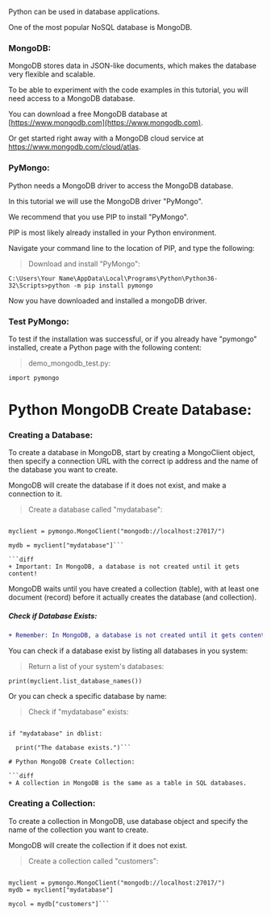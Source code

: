 Python can be used in database applications.

One of the most popular NoSQL database is MongoDB.

### MongoDB:
MongoDB stores data in JSON-like documents, which makes the database very flexible and scalable.

To be able to experiment with the code examples in this tutorial, you will need access to a MongoDB database.

You can download a free MongoDB database at [https://www.mongodb.com](https://www.mongodb.com).

Or get started right away with a MongoDB cloud service at https://www.mongodb.com/cloud/atlas.

### PyMongo:
Python needs a MongoDB driver to access the MongoDB database.

In this tutorial we will use the MongoDB driver "PyMongo".

We recommend that you use PIP to install "PyMongo".

PIP is most likely already installed in your Python environment.

Navigate your command line to the location of PIP, and type the following:
> Download and install "PyMongo":

```C:\Users\Your Name\AppData\Local\Programs\Python\Python36-32\Scripts>python -m pip install pymongo```

Now you have downloaded and installed a mongoDB driver.

### Test PyMongo:
To test if the installation was successful, or if you already have "pymongo" installed, create a Python page with the following content:

> demo_mongodb_test.py:

```import pymongo```

# Python MongoDB Create Database:

### Creating a Database:
To create a database in MongoDB, start by creating a MongoClient object, then specify a connection URL with the correct ip address and the name of the database you want to create.

MongoDB will create the database if it does not exist, and make a connection to it.

> Create a database called "mydatabase":

```import pymongo

myclient = pymongo.MongoClient("mongodb://localhost:27017/")

mydb = myclient["mydatabase"]```

```diff
+ Important: In MongoDB, a database is not created until it gets content! 
```

MongoDB waits until you have created a collection (table), with at least one document (record) before it actually creates the database (and collection).

##### Check if Database Exists:

```diff
+ Remember: In MongoDB, a database is not created until it gets content, so if this is your first time creating a database, you should complete the next two chapters (create collection and create document) before you check if the database exists!
```

You can check if a database exist by listing all databases in you system:

> Return a list of your system's databases:

``print(myclient.list_database_names())``

Or you can check a specific database by name:

> Check if "mydatabase" exists:

```dblist = myclient.list_database_names()

if "mydatabase" in dblist:

  print("The database exists.")```

# Python MongoDB Create Collection:

```diff
+ A collection in MongoDB is the same as a table in SQL databases.
```

### Creating a Collection:
To create a collection in MongoDB, use database object and specify the name of the collection you want to create.

MongoDB will create the collection if it does not exist.

> Create a collection called "customers":

```import pymongo

myclient = pymongo.MongoClient("mongodb://localhost:27017/")
mydb = myclient["mydatabase"]

mycol = mydb["customers"]```
